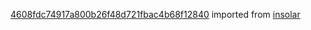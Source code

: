 [4608fdc74917a800b26f48d721fbac4b68f12840](https://github.com/insolar/insolar/commit/4608fdc74917a800b26f48d721fbac4b68f12840) imported from [insolar](https://github.com/insolar/insolar)
